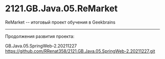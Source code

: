 # 2121.GB.Java.05.ReMarket  


ReMarket -- итоговый проект обучения в Geekbrains  

---
Продолжения развития проекта:  

GB.Java.05.SpringWeb-2.20211227  
https://github.com/RRenat358/2121.GB.Java.05.SpringWeb-2.20211227.git  








